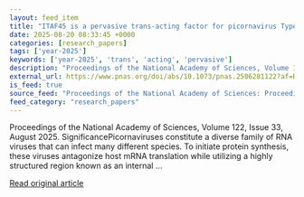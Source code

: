 ```yaml
---
layout: feed_item
title: "ITAF45 is a pervasive trans-acting factor for picornavirus Type II IRES elements"
date: 2025-08-20 08:33:45 +0000
categories: [research_papers]
tags: ['year-2025']
keywords: ['year-2025', 'trans', 'acting', 'pervasive']
description: "Proceedings of the National Academy of Sciences, Volume 122, Issue 33, August 2025"
external_url: https://www.pnas.org/doi/abs/10.1073/pnas.2506281122?af=R
is_feed: true
source_feed: "Proceedings of the National Academy of Sciences: Proceedings of the National Academy of Sciences: Table of Contents"
feed_category: "research_papers"
---
```


Proceedings of the National Academy of Sciences, Volume 122, Issue 33, August 2025. SignificancePicornaviruses constitute a diverse family of RNA viruses that can infect many different species. To initiate protein synthesis, these viruses antagonize host mRNA translation while utilizing a highly structured region known as an internal ...

[Read original article](https://www.pnas.org/doi/abs/10.1073/pnas.2506281122?af=R)
